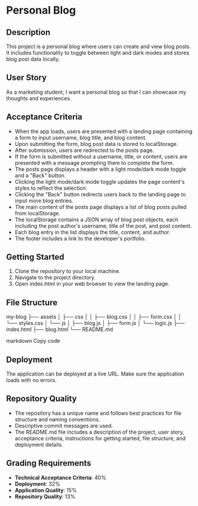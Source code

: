 # Personal Blog

## Description
This project is a personal blog where users can create and view blog posts. It includes functionality to toggle between light and dark modes and stores blog post data locally.

## User Story
As a marketing student, I want a personal blog so that I can showcase my thoughts and experiences.

## Acceptance Criteria
- When the app loads, users are presented with a landing page containing a form to input username, blog title, and blog content.
- Upon submitting the form, blog post data is stored to localStorage.
- After submission, users are redirected to the posts page.
- If the form is submitted without a username, title, or content, users are presented with a message prompting them to complete the form.
- The posts page displays a header with a light mode/dark mode toggle and a "Back" button.
- Clicking the light mode/dark mode toggle updates the page content's styles to reflect the selection.
- Clicking the "Back" button redirects users back to the landing page to input more blog entries.
- The main content of the posts page displays a list of blog posts pulled from localStorage.
- The localStorage contains a JSON array of blog post objects, each including the post author's username, title of the post, and post content.
- Each blog entry in the list displays the title, content, and author.
- The footer includes a link to the developer's portfolio.

## Getting Started
1. Clone the repository to your local machine.
2. Navigate to the project directory.
3. Open index.html in your web browser to view the landing page.

## File Structure
my-blog
├── assets
│ ├── css
│ │ ├── blog.css
│ │ ├── form.css
│ │ └── styles.css
│ └── js
│ ├── blog.js
│ ├── form.js
│ └── logic.js
├── index.html
├── blog.html
└── README.md

markdown
Copy code

## Deployment
The application can be deployed at a live URL. Make sure the application loads with no errors.

## Repository Quality
- The repository has a unique name and follows best practices for file structure and naming conventions.
- Descriptive commit messages are used.
- The README.md file includes a description of the project, user story, acceptance criteria, instructions for getting started, file structure, and deployment details.

## Grading Requirements
- **Technical Acceptance Criteria**: 40%
- **Deployment**: 32%
- **Application Quality**: 15%
- **Repository Quality**: 13%
